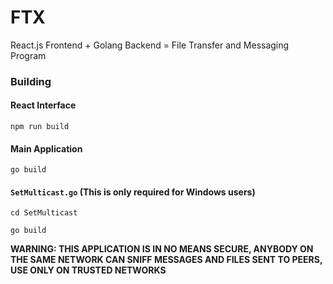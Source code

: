 # FTX

React.js Frontend + Golang Backend = File Transfer and Messaging Program

### Building

#### React Interface

`npm run build`

#### Main Application

`go build`

#### `SetMulticast.go` (This is only required for Windows users)

`cd SetMulticast`

`go build`

**WARNING: THIS APPLICATION IS IN NO MEANS SECURE, ANYBODY ON THE SAME NETWORK CAN SNIFF MESSAGES AND FILES SENT TO PEERS, USE ONLY ON TRUSTED NETWORKS**
